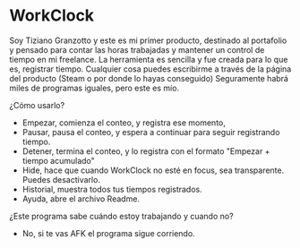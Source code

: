 # WorkClock

Soy Tiziano Granzotto y este es mi primer producto, destinado al portafolio y pensado para contar las 
horas trabajadas y mantener un control de tiempo en mi freelance.
La herramienta es sencilla y fue creada para lo que es, registrar tiempo.
Cualquier cosa puedes escribirme a través de la página del producto (Steam o por donde lo hayas conseguido)
Seguramente habrá miles de programas iguales, pero este es mío.

¿Cómo usarlo?
- Empezar, comienza el conteo, y registra ese momento,
- Pausar, pausa el conteo, y espera a continuar para seguir registrando tiempo.
- Detener, termina el conteo, y lo registra con el formato "Empezar + tiempo acumulado"
- Hide, hace que cuando WorkClock no esté en focus, sea transparente. Puedes desactivarlo.
- Historial, muestra todos tus tiempos registrados.
- Ayuda, abre el archivo Readme.

¿Este programa sabe cuándo estoy trabajando y cuando no?
- No, si te vas AFK el programa sigue corriendo.
